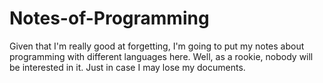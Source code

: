 # Notes-of-Programming
Given that I'm really good at forgetting, I'm going to put my notes about programming with different languages here.
Well, as a rookie, nobody will be interested in it. Just in case I may lose my documents.
